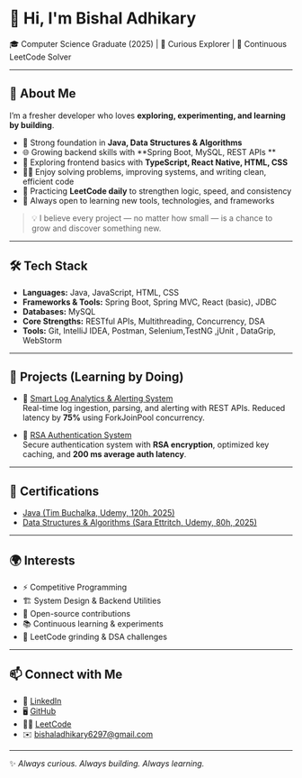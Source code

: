 
# 👋 Hi, I'm Bishal Adhikary  

🎓 Computer Science Graduate (2025) | 🌱 Curious Explorer | 🔢 Continuous LeetCode Solver  

---

## 🚀 About Me  
I’m a fresher developer who loves **exploring, experimenting, and learning by building**.  
- 🔧 Strong foundation in **Java, Data Structures & Algorithms**  
- 🌐 Growing backend skills with **Spring Boot, MySQL, REST APIs **  
- 🎨 Exploring frontend basics with **TypeScript, React Native, HTML, CSS**  
- 🧑‍💻 Enjoy solving problems, improving systems, and writing clean, efficient code  
- 🏹 Practicing **LeetCode daily** to strengthen logic, speed, and consistency  
- 🌱 Always open to learning new tools, technologies, and frameworks  

> 💡 I believe every project — no matter how small — is a chance to grow and discover something new.  

---

## 🛠️ Tech Stack  
- **Languages:** Java, JavaScript, HTML, CSS  
- **Frameworks & Tools:** Spring Boot, Spring MVC, React (basic), JDBC  
- **Databases:** MySQL  
- **Core Strengths:** RESTful APIs, Multithreading, Concurrency, DSA  
- **Tools:** Git, IntelliJ IDEA, Postman, Selenium,TestNG ,jUnit , DataGrip, WebStorm  

---

## 📌 Projects (Learning by Doing)  
- 🔹 [Smart Log Analytics & Alerting System](https://github.com/bishalraiganj/SpringDevelopment)  
   Real-time log ingestion, parsing, and alerting with REST APIs. Reduced latency by **75%** using ForkJoinPool concurrency.  

- 🔹 [RSA Authentication System](https://github.com/bishalraiganj/MyProjects/tree/main/RSAserver)  
   Secure authentication system with **RSA encryption**, optimized key caching, and **200 ms average auth latency**.  

---

## 📜 Certifications  
- [Java (Tim Buchalka, Udemy, 120h, 2025)](https://www.udemy.com/certificate/UC-74d8c2fa-8964-4abc-b1af-2c3a8bf7a4a5/)  
- [Data Structures & Algorithms (Sara Ettritch, Udemy, 80h, 2025)](https://www.udemy.com/certificate/UC-7e0714ff-e75a-410f-8792-2deb34f96286/)  

---

## 🌍 Interests  
- ⚡ Competitive Programming  
- 🏗️ System Design & Backend Utilities  
- 🌟 Open-source contributions  
- 📚 Continuous learning & experiments  
- 🔢 LeetCode grinding & DSA challenges  

---

## 📫 Connect with Me  
- 💼 [LinkedIn](https://linkedin.com/in/bishaladhikary111)  
- 🖥️ [GitHub](https://github.com/bishalraiganj)  
- 🧑‍💻 [LeetCode](https://leetcode.com/u/bishaladhikaryreal)  
- ✉️ bishaladhikary6297@gmail.com  

---

✨ *Always curious. Always building. Always learning.*  

<!---
bishalraiganj/bishalraiganj is a ✨ special ✨ repository because its `README.md` (this file) appears on your GitHub profile.
You can click the Preview link to take a look at your changes.
--->
